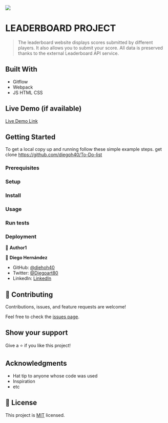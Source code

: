![](https://img.shields.io/badge/Microverse-blueviolet)

# LEADERBOARD PROJECT

> The leaderboard website displays scores submitted by different players. It also allows you to submit your score. All data is preserved thanks to the external Leaderboard API service.

## Built With

- Gitflow
- Webpack
- JS HTML CSS

## Live Demo (if available)
[Live Demo Link](https://livedemo.com)
## Getting Started

To get a local copy up and running follow these simple example steps.
get clone https://github.com/diegoh40/To-Do-list

### Prerequisites

### Setup

### Install

### Usage

### Run tests

### Deployment



👤 **Author1**

👤 **Diego Hernández**

- GitHub: [@diehoh40](https://github.com/diegoh40)
- Twitter: [@Diegoart80](https://twitter.com/twitterhandle)
- LinkedIn: [LinkedIn](https://www.linkedin.com/in/diego-hernández-25280a100/)

## 🤝 Contributing

Contributions, issues, and feature requests are welcome!

Feel free to check the [issues page](../../issues/).

## Show your support

Give a ⭐️ if you like this project!

## Acknowledgments

- Hat tip to anyone whose code was used
- Inspiration
- etc

## 📝 License

This project is [MIT](./MIT.md) licensed.
